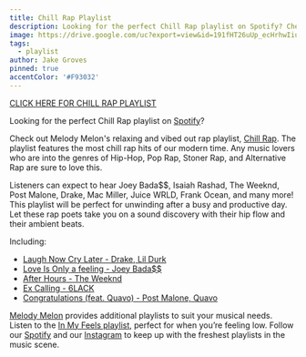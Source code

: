 ```yaml
---
title: Chill Rap Playlist
description: Looking for the perfect Chill Rap playlist on Spotify? Check out Melody Melon's relaxing and vibed out rap playlist, Chill Rap.
image: https://drive.google.com/uc?export=view&id=191fHT26uUp_ecHrhwIiuJj51Nw-9wJD5
tags:
  - playlist
author: Jake Groves
pinned: true
accentColor: '#F93032'
---
```


<a href="https://open.spotify.com/playlist/2oDbLTGsHGOuWxF13NOzWd">CLICK HERE FOR CHILL RAP PLAYLIST</a>

Looking for the perfect Chill Rap playlist on <a href="https://open.spotify.com">Spotify</a>? 

Check out Melody Melon's relaxing and vibed out rap playlist, <a href="https://open.spotify.com/playlist/2oDbLTGsHGOuWxF13NOzWd">Chill Rap</a>. The playlist features the most chill rap hits of our modern time. Any music lovers who are into the genres of Hip-Hop, Pop Rap, Stoner Rap, and Alternative Rap are sure to love this. 

Listeners can expect to hear Joey Bada$$, Isaiah Rashad, The Weeknd, Post Malone, Drake, Mac Miller, Juice WRLD, Frank Ocean, and many more! This playlist will be perfect for unwinding after a busy and productive day. Let these rap poets take you on a sound discovery with their hip flow and their ambient beats. 

Including:
- <a href="https://open.spotify.com/track/2SAqBLGA283SUiwJ3xOUVI?si=xLJVdFAmRlWuvifRdP9qSw">Laugh Now Cry Later - Drake, Lil Durk</a>
- <a href="https://open.spotify.com/track/7umZiitjVsEjMQ6HNddpUI?si=whRx1s66QqipHuiHLiZDgA">Love Is Only a feeling - Joey Bada$$</a>
- <a href="https://open.spotify.com/track/2p8IUWQDrpjuFltbdgLOag?si=4-8HorUpSMuZ32iI7EDzBQ">After Hours - The Weeknd</a>
- <a href="https://open.spotify.com/track/2RwmsAOxtiRezQPmvyejb8?si=NAVhxi4mQCK2qVW0dgyC1A">Ex Calling - 6LACK</a>
- <a href="https://open.spotify.com/track/3a1lNhkSLSkpJE4MSHpDu9?si=BFJhDq0HSX6CtnCAMkHIug">Congratulations (feat. Quavo) - Post Malone, Quavo</a>

<a href="https://melodymelon.com">Melody Melon</a> provides additional playlists to suit your musical needs. Listen to the <a href="https://open.spotify.com/playlist/0M4j2Rnny3wwxjuYCrSZqM?si=CI3Fsu7ASVOMgGCt704vBw">In My Feels playlist</a>, perfect for when you’re feeling low. Follow our <a href="https://open.spotify.com/user/9b0arwvohrpgzewx9e4bjkr1y">Spotify</a> and our <a href="https://www.instagram.com/melodymelonmusic/">Instagram</a> to keep up with the freshest playlists in the music scene. 